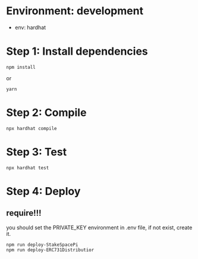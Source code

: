 # Environment: development
- env: hardhat

# Step 1: Install dependencies
```shell
npm install
```
or
```shell
yarn
```

# Step 2: Compile
```shell
npx hardhat compile
```

# Step 3: Test
```shell
npx hardhat test
```

# Step 4: Deploy
## require!!!
you should set the PRIVATE_KEY environment in .env file, if not exist, create it.

```shell
npm run deploy-StakeSpacePi
npm run deploy-ERC731Distributior
```
